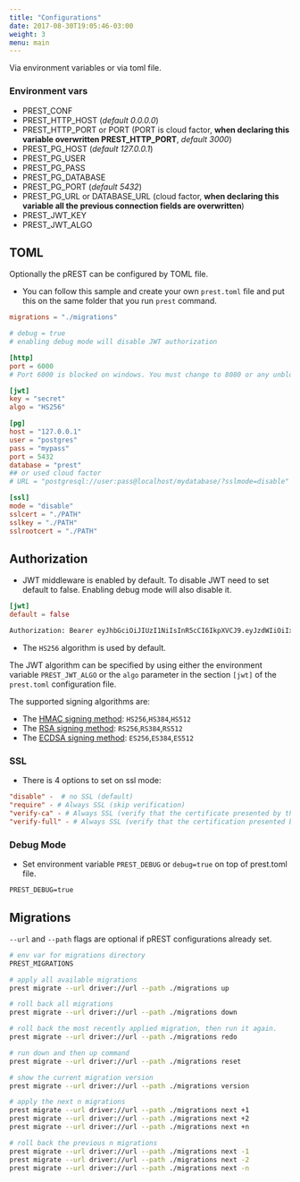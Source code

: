 ```yaml
---
title: "Configurations"
date: 2017-08-30T19:05:46-03:00
weight: 3
menu: main
---
```


Via environment variables or via toml file.

### Environment vars

- PREST\_CONF
- PREST\_HTTP_HOST (*default 0.0.0.0*)
- PREST\_HTTP_PORT or PORT (PORT is cloud factor, **when declaring this variable overwritten PREST\_HTTP_PORT**, *default 3000*)
- PREST\_PG_HOST (*default 127.0.0.1*)
- PREST\_PG_USER
- PREST\_PG_PASS
- PREST\_PG_DATABASE
- PREST\_PG_PORT (*default 5432*)
- PREST\_PG_URL or DATABASE\_URL (cloud factor, **when declaring this variable all the previous connection fields are overwritten**)
- PREST\_JWT_KEY
- PREST\_JWT_ALGO


## TOML
Optionally the pREST can be configured by TOML file.

- You can follow this sample and create your own `prest.toml` file and put this on the same folder that you run `prest` command.

```toml
migrations = "./migrations"

# debug = true
# enabling debug mode will disable JWT authorization

[http]
port = 6000 
# Port 6000 is blocked on windows. You must change to 8080 or any unblocked port

[jwt]
key = "secret"
algo = "HS256"

[pg]
host = "127.0.0.1"
user = "postgres"
pass = "mypass"
port = 5432
database = "prest"
## or used cloud factor
# URL = "postgresql://user:pass@localhost/mydatabase/?sslmode=disable"

[ssl]
mode = "disable"
sslcert = "./PATH"
sslkey = "./PATH"
sslrootcert = "./PATH"
```

## Authorization

- JWT middleware is enabled by default. To disable JWT need to set default to false. Enabling debug mode will also disable it.

```toml
[jwt]
default = false
```

```sh
Authorization: Bearer eyJhbGciOiJIUzI1NiIsInR5cCI6IkpXVCJ9.eyJzdWIiOiIxMjM0NTY3ODkwIiwibmFtZSI6IkpvaG4gRG9lIiwiYWRtaW4iOnRydWV9.TJVA95OrM7E2cBab30RMHrHDcEfxjoYZgeFONFh7HgQ
```

- The `HS256` algorithm is used by default.

The JWT algorithm can be specified by using either the environment variable `PREST_JWT_ALGO` or the `algo` parameter in the section `[jwt]` of the `prest.toml` configuration file.

The supported signing algorithms are:

* The [HMAC signing method](https://en.wikipedia.org/wiki/HMAC): `HS256`,`HS384`,`HS512`
* The [RSA signing method](https://en.wikipedia.org/wiki/RSA_(cryptosystem)): `RS256`,`RS384`,`RS512`
* The [ECDSA signing method](https://en.wikipedia.org/wiki/Elliptic_Curve_Digital_Signature_Algorithm): `ES256`,`ES384`,`ES512`


### SSL

- There is 4 options to set on ssl mode:

```toml
"disable" -  # no SSL (default)
"require" - # Always SSL (skip verification)
"verify-ca" - # Always SSL (verify that the certificate presented by the server was signed by a trusted CA)
"verify-full" - # Always SSL (verify that the certification presented by the server was signed by a trusted CA and the server host name matches the one in the certificate)
```

### Debug Mode

- Set environment variable `PREST_DEBUG` or `debug=true` on top of prest.toml file.

```
PREST_DEBUG=true
```

## Migrations

`--url` and `--path` flags are optional if pREST configurations already set.

```bash
# env var for migrations directory
PREST_MIGRATIONS

# apply all available migrations
prest migrate --url driver://url --path ./migrations up

# roll back all migrations
prest migrate --url driver://url --path ./migrations down

# roll back the most recently applied migration, then run it again.
prest migrate --url driver://url --path ./migrations redo

# run down and then up command
prest migrate --url driver://url --path ./migrations reset

# show the current migration version
prest migrate --url driver://url --path ./migrations version

# apply the next n migrations
prest migrate --url driver://url --path ./migrations next +1
prest migrate --url driver://url --path ./migrations next +2
prest migrate --url driver://url --path ./migrations next +n

# roll back the previous n migrations
prest migrate --url driver://url --path ./migrations next -1
prest migrate --url driver://url --path ./migrations next -2
prest migrate --url driver://url --path ./migrations next -n

```
